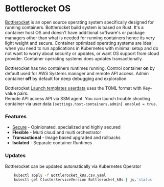 # Bottlerocket OS

[Bottlerocket](https://aws.amazon.com/bottlerocket/) is an open source operating system specifically designed for running containers. Bottlerocket build system is based on Rust. It's a container host OS and doesn't have additional software's or package managers other than what is needed for running containers hence its very light weight and secure. Container optimized operating systems are ideal when you need to run applications in Kubernetes  with minimal setup and do not want to worry about security or updates, or want OS support from  cloud provider. Container operating systems does updates transactionally.

Bottlerocket has two containers runtimes running. Control container **on** by default used for AWS Systems manager and remote API access. Admin container **off** by default for deep debugging and exploration.

Bottlerocket [Launch templates userdata](https://github.com/aws-ia/terraform-aws-eks-blueprints/blob/main/modules/aws-eks-managed-node-groups/templates/userdata-bottlerocket.tpl) uses the TOML format with Key-value pairs.  
Remote API access API via SSM agent. You can launch trouble shooting container via user data `[settings.host-containers.admin] enabled = true`.

### Features
* [Secure](https://github.com/bottlerocket-os/bottlerocket/blob/develop/SECURITY_FEATURES.md) - Opinionated, specialized and highly secured
* **Flexible** - Multi cloud and multi orchestrator
* **Transactional** -  Image based upgraded and rollbacks
* **Isolated** - Separate container Runtimes

### Updates
Bottlerocket can be updated automatically via Kubernetes  Operator

```sh
    kubectl apply -f Bottlerocket_k8s.csv.yaml
    kubectl get ClusterServiceVersion Bottlerocket_k8s | jq.'status'
```
